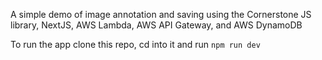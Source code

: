 A simple demo of image annotation and saving using the Cornerstone JS library, NextJS, AWS Lambda, AWS API Gateway, and AWS DynamoDB

To run the app clone this repo, cd into it and run ```npm run dev```
